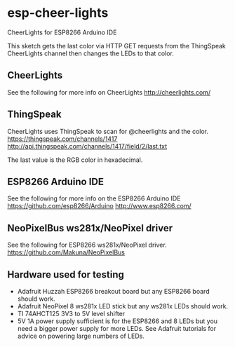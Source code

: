 # esp-cheer-lights
CheerLights for ESP8266 Arduino IDE

This sketch gets the last color via HTTP GET requests from the ThingSpeak
CheerLights channel then changes the LEDs to that color.

## CheerLights
See the following for more info on CheerLights
http://cheerlights.com/

## ThingSpeak
CheerLights uses ThingSpeak to scan for @cheerlights and the color.
https://thingspeak.com/channels/1417
http://api.thingspeak.com/channels/1417/field/2/last.txt

The last value is the RGB color in hexadecimal.

## ESP8266 Arduino IDE
See the following for more info on the ESP8266 Arduino IDE
https://github.com/esp8266/Arduino
http://www.esp8266.com/

## NeoPixelBus ws281x/NeoPixel driver
See the following for ESP8266 ws281x/NeoPixel driver.
https://github.com/Makuna/NeoPixelBus

## Hardware used for testing

* Adafruit Huzzah ESP8266 breakout board but any ESP8266 board should work.
* Adafruit NeoPixel 8 ws281x LED stick but any ws281x LEDs should work.
* TI 74AHCT125 3V3 to 5V level shifter
* 5V 1A power supply sufficient is for the ESP8266 and 8 LEDs but you need
a bigger power supply for more LEDs. See Adafruit tutorials for advice on
powering large numbers of LEDs.
